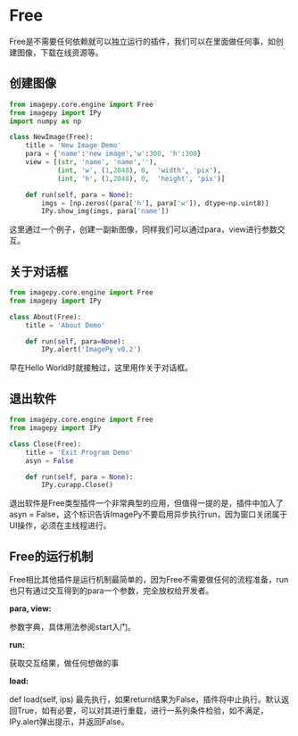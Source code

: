 # Free

Free是不需要任何依赖就可以独立运行的插件，我们可以在里面做任何事，如创建图像，下载在线资源等。



## 创建图像

```python
from imagepy.core.engine import Free
from imagepy import IPy
import numpy as np

class NewImage(Free):
    title = 'New Image Demo'
    para = {'name':'new image','w':300, 'h':300}
    view = [(str, 'name', 'name',''),
            (int, 'w', (1,2048), 0,  'width', 'pix'),
            (int, 'h', (1,2048), 0,  'height', 'pix')]

    def run(self, para = None):
        imgs = [np.zeros((para['h'], para['w']), dtype=np.uint8)]
        IPy.show_img(imgs, para['name'])
```

这里通过一个例子，创建一副新图像，同样我们可以通过para，view进行参数交互。



## 关于对话框

```python
from imagepy.core.engine import Free
from imagepy import IPy

class About(Free):
    title = 'About Demo'

    def run(self, para=None):
        IPy.alert('ImagePy v0.2')
```

早在Hello World时就接触过，这里用作关于对话框。



## 退出软件

```python
from imagepy.core.engine import Free
from imagepy import IPy

class Close(Free):
    title = 'Exit Program Demo'
    asyn = False

    def run(self, para = None):
        IPy.curapp.Close()
```

退出软件是Free类型插件一个非常典型的应用，但值得一提的是，插件中加入了asyn = False，这个标识告诉ImagePy不要启用异步执行run，因为窗口关闭属于UI操作，必须在主线程进行。



## Free的运行机制

Free相比其他插件是运行机制最简单的，因为Free不需要做任何的流程准备，run也只有通过交互得到的para一个参数，完全放权给开发者。

**para, view:** 

参数字典，具体用法参阅start入门。

**run:** 

获取交互结果，做任何想做的事

**load:** 

def load(self, ips) 最先执行，如果return结果为False，插件将中止执行。默认返回True，如有必要，可以对其进行重载，进行一系列条件检验，如不满足，IPy.alert弹出提示，并返回False。